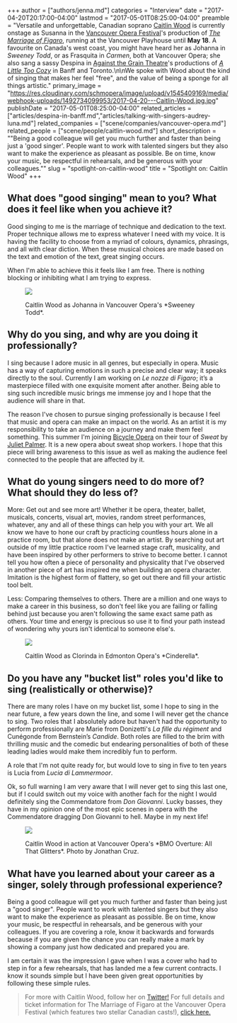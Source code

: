 +++
author = ["authors/jenna.md"]
categories = "Interview"
date = "2017-04-20T20:17:00-04:00"
lastmod = "2017-05-01T08:25:00-04:00"
preamble = "Versatile and unforgettable, Canadian soprano [Caitlin Wood](/scene/people/caitlin-wood/) is currently onstage as Susanna in the [Vancouver Opera Festival](/scene/companies/vancouver-opera/)'s production of [*The Marriage of Figaro*](https://www.vancouveropera.ca/the-Marriage-of-Figaro), running at the Vancouver Playhouse until **May 18**. A favourite on Canada's west coast, you might have heard her as Johanna in *Sweeney Todd*, or as Frasquita in *Carmen*, both at Vancouver Opera; she also sang a sassy Despina in [Against the Grain Theatre](/scene/companies/against-the-grain-theatre/)'s productions of [*A Little Too Cozy*](https://www.vancouveropera.ca/the-Marriage-of-Figaro) in Banff and Toronto.\n\nWe spoke with Wood about the kind of singing that makes her feel \"free\", and the value of being a sponge for all things artistic."
primary_image = "https://res.cloudinary.com/schmopera/image/upload/v1545409169/media/webhook-uploads/1492734099953/2017-04-20---Caitlin-Wood.jpg.jpg"
publishDate = "2017-05-01T08:25:00-04:00"
related_articles = ["articles/despina-in-banff.md","articles/talking-with-singers-audrey-luna.md"]
related_companies = ["scene/companies/vancouver-opera.md"]
related_people = ["scene/people/caitlin-wood.md"]
short_description = "&quot;Being a good colleague will get you much further and faster than being just a &#039;good singer&#039;. People want to work with talented singers but they also want to make the experience as pleasant as possible. Be on time, know your music, be respectful in rehearsals, and be generous with your colleagues.&quot;"
slug = "spotlight-on-caitlin-wood"
title = "Spotlight on: Caitlin Wood"
+++

## What does "good singing" mean to you? What does it feel like when you achieve it?

Good singing to me is the marriage of technique and dedication to the text. Proper technique allows me to express whatever I need with my voice. It is having the facility to choose from a myriad of colours, dynamics, phrasings, and all with clear diction. When these musical choices are made based on the text and emotion of the text, great singing occurs. 

When I'm able to achieve this it feels like I am free. There is nothing blocking or inhibiting what I am trying to express.

<figure data-type="image">

![](https://res.cloudinary.com/schmopera/image/upload/v1545409169/media/webhook-uploads/1493603329144/2017-04-30---Vancouver-Opera--Sweeney-Todd--Johanna.jpg.jpg)
<figcaption>Caitlin Wood as Johanna in Vancouver Opera's *Sweeney Todd*.</figcaption>
</figure>

## Why do you sing, and why are you doing it professionally?

I sing because I adore music in all genres, but especially in opera. Music has a way of capturing emotions in such a precise and clear way; it speaks directly to the soul. Currently I am working on *Le nozze di Figaro*; it’s a masterpiece filled with one exquisite moment after another. Being able to sing such incredible music brings me immense joy and I hope that the audience will share in that. 

The reason I've chosen to pursue singing professionally is because I feel that music and opera can make an impact on the world. As an artist it is my responsibility to take an audience on a journey and make them feel something. This summer I'm joining [Bicycle Opera](/scene/companies/the-bicycle-opera-project/) on their tour of *Sweat* by [Juliet Palmer](/scene/people/juliet-palmer/). It is a new opera about sweat shop workers. I hope that this piece will bring awareness to this issue as well as making the audience feel connected to the people that are affected by it.

## What do young singers need to do more of? What should they do less of?

More: Get out and see more art! Whether it be opera, theater, ballet, musicals, concerts, visual art, movies, random street performances, whatever, any and all of these things can help you with your art. We all know we have to hone our craft by practicing countless hours alone in a practice room, but that alone does not make an artist. By searching out art outside of my little practice room I've learned stage craft, musicality, and have been inspired by other performers to strive to become better. I cannot tell you how often a piece of personality and physicality that I've observed in another piece of art has inspired me when building an opera character. Imitation is the highest form of flattery, so get out there and fill your artistic tool belt.

Less: Comparing themselves to others. There are a million and one ways to make a career in this business, so don't feel like you are failing or falling behind just because you aren't following the same exact same path as others. Your time and energy is precious so use it to find your path instead of wondering why yours isn't identical to someone else's.

<figure data-type="image">

![](https://res.cloudinary.com/schmopera/image/upload/v1545409169/media/webhook-uploads/1493603319794/2017-04-30---EO-Cinderella.jpg.jpg)
<figcaption>Caitlin Wood as Clorinda in Edmonton Opera's *Cinderella*.</figcaption>
</figure>

## Do you have any "bucket list" roles you'd like to sing (realistically or otherwise)?

There are many roles I have on my bucket list, some I hope to sing in the near future, a few years down the line, and some I will never get the chance to sing. Two roles that I absolutely adore but haven't had the opportunity to perform professionally are Marie from Donizetti's *La fille du régiment* and Cunégonde from Bernstein’s *Candide*. Both roles are filled to the brim with thrilling music and the comedic but endearing personalities of both of these leading ladies would make them incredibly fun to perform. 

A role that I'm not quite ready for, but would love to sing in five to ten years is Lucia from *Lucia di Lammermoor*. 

Ok, so full warning I am very aware that I will never get to sing this last one, but if I could switch out my voice with another fach for the night I would definitely sing the Commendatore from *Don Giovanni*. Lucky basses, they have in my opinion one of the most epic scenes in opera with the Commendatore dragging Don Giovanni to hell. Maybe in my next life!

<figure data-type="image">

![](https://res.cloudinary.com/schmopera/image/upload/v1545409169/media/webhook-uploads/1493603310654/2017-04-30---IMG_0632.jpg.jpg)
<figcaption>Caitlin Wood in action at Vancouver Opera's *BMO Overture: All That Glitters*. Photo by Jonathan Cruz.</figcaption>
</figure>

## What have you learned about your career as a singer, solely through professional experience?

Being a good colleague will get you much further and faster than being just a "good singer". People want to work with talented singers but they also want to make the experience as pleasant as possible. Be on time, know your music, be respectful in rehearsals, and be generous with your colleagues. If you are covering a role, know it backwards and forwards because if you are given the chance you can really make a mark by showing a company just how dedicated and prepared you are. 

I am certain it was the impression I gave when I was a cover who had to step in for a few rehearsals, that has landed me a few current contracts. I know it sounds simple but I have been given great opportunities by following these simple rules.

>For more with Caitlin Wood, follow her on [Twitter!](https://twitter.com/caitlinpwood) For full details and ticket information for The Marriage of Figaro at the Vancouver Opera Festival (which features two stellar Canadian casts!), [click here.](https://www.vancouveropera.ca/the-Marriage-of-Figaro) 
